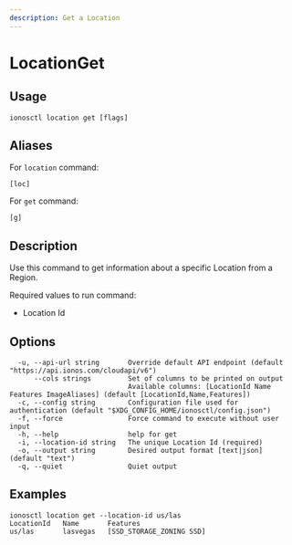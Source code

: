 ```yaml
---
description: Get a Location
---
```


# LocationGet

## Usage

```text
ionosctl location get [flags]
```

## Aliases

For `location` command:
```text
[loc]
```

For `get` command:
```text
[g]
```

## Description

Use this command to get information about a specific Location from a Region.

Required values to run command:

* Location Id

## Options

```text
  -u, --api-url string       Override default API endpoint (default "https://api.ionos.com/cloudapi/v6")
      --cols strings         Set of columns to be printed on output 
                             Available columns: [LocationId Name Features ImageAliases] (default [LocationId,Name,Features])
  -c, --config string        Configuration file used for authentication (default "$XDG_CONFIG_HOME/ionosctl/config.json")
  -f, --force                Force command to execute without user input
  -h, --help                 help for get
  -i, --location-id string   The unique Location Id (required)
  -o, --output string        Desired output format [text|json] (default "text")
  -q, --quiet                Quiet output
```

## Examples

```text
ionosctl location get --location-id us/las 
LocationId   Name       Features
us/las       lasvegas   [SSD_STORAGE_ZONING SSD]
```

